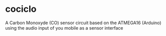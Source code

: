 # cociclo
A Carbon Monoxyde (CO) sensor circuit based on the ATMEGA16 (Arduino) using the audio input of you mobile as a sensor interface
